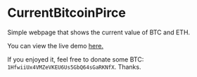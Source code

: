# CurrentBitcoinPirce
Simple webpage that shows the current value of BTC and ETH.

You can view the live demo <a href="https://dintendocoltd.co.uk/cbp.php">here.</a>

If you enjoyed it, feel free to donate some BTC: <code>1HfwiiUx4VMZeVKEU6Us5GbQ64sGaRKNfX</code>. Thanks.

